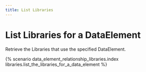 ```yaml
---
title: List Libraries
---
```


# List Libraries for a DataElement

Retrieve the Libraries that use the specified DataElement.

{% scenario data_element_relationship_libraries.index libraries.list_the_libraries_for_a_data_element %}


